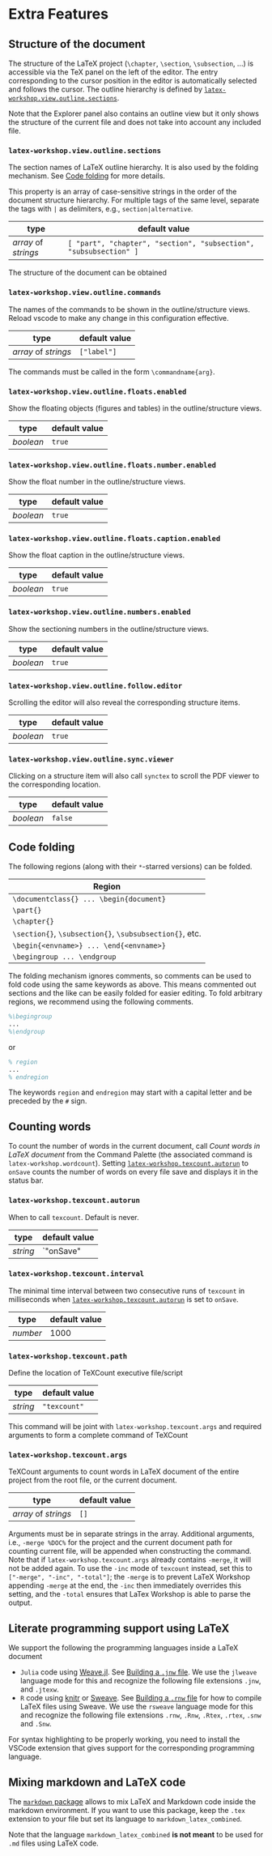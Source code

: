 # Extra Features

## Structure of the document

The structure of the LaTeX project (`\chapter`, `\section`, `\subsection`, ...) is accessible via the TeX panel on the left of the editor. The entry corresponding to the cursor position in the editor is automatically selected and follows the cursor. The outline hierarchy is defined by [`latex-workshop.view.outline.sections`](#latex-workshopviewoutlinesections).

Note that the Explorer panel also contains an outline view but it only shows the structure of the current file and does not take into account any included file.

### `latex-workshop.view.outline.sections`

The section names of LaTeX outline hierarchy. It is also used by the folding mechanism. See [Code folding](ExtraFeatures#code-folding) for more details.

This property is an array of case-sensitive strings in the order of the document structure hierarchy. For multiple tags of the same level, separate the tags with `|` as delimiters, e.g., `section|alternative`.

|         type         |                           default value                           |
| -------------------- | ----------------------------------------------------------------- |
| _array_ of _strings_ | `[ "part", "chapter", "section", "subsection", "subsubsection" ]` |

The structure of the document can be obtained

### `latex-workshop.view.outline.commands`

The names of the commands to be shown in the outline/structure views. Reload vscode to make any change in this configuration effective.

| type                  | default value      |
|-----------------------|--------------------|
| _array_ of _strings_  | `["label"]`        |

The commands must be called in the form `\commandname{arg}`.

### `latex-workshop.view.outline.floats.enabled`

Show the floating objects (figures and tables) in the outline/structure views.

| type      | default value |
|-----------|---------------|
| _boolean_ | `true`        |

### `latex-workshop.view.outline.floats.number.enabled`

Show the float number in the outline/structure views.

| type      | default value |
|-----------|---------------|
| _boolean_ | `true`        |

### `latex-workshop.view.outline.floats.caption.enabled`

Show the float caption in the outline/structure views.

| type      | default value |
|-----------|---------------|
| _boolean_ | `true`        |

### `latex-workshop.view.outline.numbers.enabled`

Show the sectioning numbers in the outline/structure views.

| type      | default value |
|-----------|---------------|
| _boolean_ | `true`        |

### `latex-workshop.view.outline.follow.editor`

Scrolling the editor will also reveal the corresponding structure items.

| type      | default value |
|-----------|---------------|
| _boolean_ | `true`        |

### `latex-workshop.view.outline.sync.viewer`

Clicking on a structure item will also call `synctex` to scroll the PDF viewer to the corresponding location.

| type      | default value |
|-----------|---------------|
| _boolean_ | `false`       |

## Code folding

The following regions (along with their `*`-starred versions) can be folded.

|                          Region                         |
| ------------------------------------------------------- |
|         `\documentclass{} ... \begin{document}`         |
|                        `\part{}`                        |
|                       `\chapter{}`                      |
| `\section{}`, `\subsection{}`, `\subsubsection{}`, etc. |
|           `\begin{<envname>} ... \end{<envname>}`       |
|                 `\begingroup ... \endgroup`             |

The folding mechanism ignores comments, so comments can be used to fold code using the same keywords as above. This means commented out sections and the like can be easily folded for easier editing. To fold arbitrary regions, we recommend using the following comments.

```latex
%\begingroup
...
%\endgroup
```

or

```latex
% region
...
% endregion
```

The keywords `region` and `endregion` may start with a capital letter and be preceded by the `#` sign.

## Counting words

To count the number of words in the current document, call _Count words in LaTeX document_ from the Command Palette (the associated command is `latex-workshop.wordcount`). Setting [`latex-workshop.texcount.autorun`](#latex-workshoptexcountautorun) to `onSave` counts the number of words on every file save and displays it in the status bar.

### `latex-workshop.texcount.autorun`

When to call `texcount`. Default is never.

| type     | default value         |
|----------|-----------------------|
| _string_ | `"onSave" | "never"`  |

### `latex-workshop.texcount.interval`

The minimal time interval between two consecutive runs of `texcount` in milliseconds when [`latex-workshop.texcount.autorun`](#latex-workshoptexcountautorun) is set to `onSave`.

| type     | default value |
|----------|---------------|
| _number_ | 1000          |

### `latex-workshop.texcount.path`

Define the location of TeXCount executive file/script

| type     | default value |
|----------|---------------|
| _string_ | `"texcount"`  |

This command will be joint with `latex-workshop.texcount.args` and required arguments to form a complete command of TeXCount

### `latex-workshop.texcount.args`

TeXCount arguments to count words in LaTeX document of the entire project from the root file, or the current document.

| type                 | default value |
|----------------------|---------------|
| _array_ of _strings_ | `[]`          |

Arguments must be in separate strings in the array.
Additional arguments, i.e., `-merge %DOC%` for the project and the current document path for counting current file, will be appended when constructing the command.
Note that if `latex-workshop.texcount.args` already contains `-merge`, it will not be added again.
To use the `-inc` mode of `texcount` instead, set this to `["-merge", "-inc", "-total"]`;
  the `-merge` is to prevent LaTeX Workshop appending `-merge` at the end,
  the `-inc` then immediately overrides this setting,
  and the `-total` ensures that LaTex Workshop is able to parse the output.

## Literate programming support using LaTeX

We support the following the programming languages inside a LaTeX document

- `Julia` code using [Weave.jl](https://github.com/JunoLab/Weave.jl). See [Building a `.jnw` file](Compile#Building-a-jnw-file). We use the `jlweave` language mode for this and recognize the following file extensions   `.jnw`, and `.jtexw`.
- `R` code using [knitr](https://yihui.org/knitr/) or [Sweave](https://stat.ethz.ch/R-manual/R-devel/library/utils/doc/Sweave.pdf). See [Building a `.rnw` file](Compile#Building-a-rnw-file) for how to compile LaTeX files using Sweave. We use the `rsweave` language mode for this and recognize the following file extensions   `.rnw`, `.Rnw`, `.Rtex`, `.rtex`, `.snw` and `.Snw`.

For syntax highlighting to be properly working, you need to install the VSCode extension that gives support for the corresponding programming language.

## Mixing markdown and LaTeX code

The [`markdown` package](https://texlive.mycozy.space/macros/generic/markdown/markdown.html) allows to mix LaTeX and Markdown code inside the markdown environment. If you want to use this package, keep the `.tex` extension to your file but set its language to `markdown_latex_combined`.

Note that the language `markdown_latex_combined` **is not meant** to be used for `.md` files using LaTeX code.

